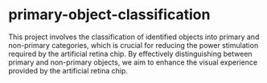 # primary-object-classification
This project involves the classification of identified objects into primary and non-primary categories, which is crucial for reducing the power stimulation required by the artificial retina chip. By effectively distinguishing between primary and non-primary objects, we aim to enhance the visual experience provided by the artificial retina chip.
